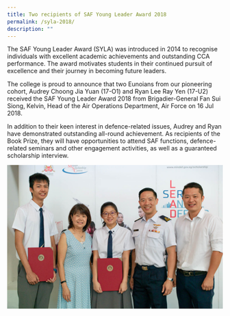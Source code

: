 ```yaml
---
title: Two recipients of SAF Young Leader Award 2018
permalink: /syla-2018/
description: ""
---
```




The SAF Young Leader Award (SYLA) was introduced in 2014 to recognise individuals with excellent academic achievements and outstanding CCA performance. The award motivates students in their continued pursuit of excellence and their journey in becoming future leaders.

The college is proud to announce that two Eunoians from our pioneering cohort, Audrey Choong Jia Yuan (17-O1) and Ryan Lee Ray Yen (17-U2) received the SAF Young Leader Award 2018 from Brigadier-General Fan Sui Siong, Kelvin, Head of the Air Operations Department, Air Force on 16 Jul 2018.

In addition to their keen interest in defence-related issues, Audrey and Ryan have demonstrated outstanding all-round achievement. As recipients of the Book Prize, they will have opportunities to attend SAF functions, defence-related seminars and other engagement activities, as well as a guaranteed scholarship interview.

![](/images/SYLA2018_2.jpeg)